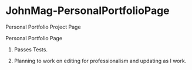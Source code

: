 # JohnMag-PersonalPortfolioPage
Personal Portfolio Project Page


Personal Portfolio Page


1. Passes Tests. 

2. Planning to work on editing for professionalism and updating as I work.
